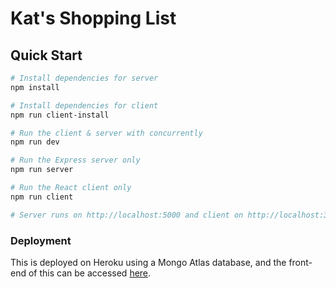 # Kat's Shopping List

## Quick Start

```bash
# Install dependencies for server
npm install

# Install dependencies for client
npm run client-install

# Run the client & server with concurrently
npm run dev

# Run the Express server only
npm run server

# Run the React client only
npm run client

# Server runs on http://localhost:5000 and client on http://localhost:3000
```

### Deployment

This is deployed on Heroku using a Mongo Atlas database, and the front-end of this can be accessed [here](https://fierce-gorge-24444.herokuapp.com/).
